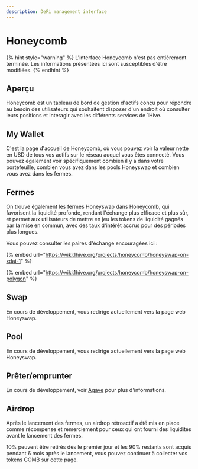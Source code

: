 ```yaml
---
description: DeFi management interface
---
```


# Honeycomb

{% hint style="warning" %}
L'interface Honeycomb n'est pas entièrement terminée. Les informations présentées ici sont susceptibles d'être modifiées.
{% endhint %}

## Aperçu

Honeycomb est un tableau de bord de gestion d'actifs conçu pour répondre au besoin des utilisateurs qui souhaitent disposer d'un endroit où consulter leurs positions et interagir avec les différents services de 1Hive.

## My Wallet

C'est la page d'accueil de Honeycomb, où vous pouvez voir la valeur nette en USD de tous vos actifs sur le réseau auquel vous êtes connecté. Vous pouvez également voir spécifiquement combien il y a dans votre portefeuille, combien vous avez dans les pools Honeyswap et combien vous avez dans les fermes.

## **Fermes**

On trouve également les fermes Honeyswap dans Honeycomb, qui favorisent la liquidité profonde, rendant l'échange plus efficace et plus sûr, et permet aux utilisateurs de mettre en jeu les tokens de liquidité gagnés par la mise en commun, avec des taux d'intérêt accrus pour des périodes plus longues.&#x20;

Vous pouvez consulter les paires d'échange encouragées ici :

{% embed url="https://wiki.1hive.org/projects/honeycomb/honeyswap-on-xdai-1" %}

{% embed url="https://wiki.1hive.org/projects/honeycomb/honeyswap-on-polygon" %}

## Swap

En cours de développement, vous redirige actuellement vers la page web Honeyswap.

## Pool

En cours de développement, vous redirige actuellement vers la page web Honeyswap.

## Prêter/emprunter

En cours de développement, voir [Agave](broken-reference) pour plus d'informations.

## Airdrop

Après le lancement des fermes, un airdrop rétroactif a été mis en place comme récompense et remerciement pour ceux qui ont fourni des liquidités avant le lancement des fermes.&#x20;

10% peuvent être retirés dès le premier jour et les 90% restants sont acquis pendant 6 mois après le lancement, vous pouvez continuer à collecter vos tokens COMB sur cette page.


